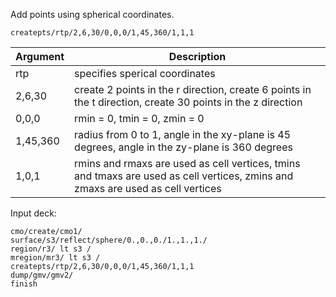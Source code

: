 
Add points using spherical coordinates.
    
    createpts/rtp/2,6,30/0,0,0/1,45,360/1,1,1

Argument | Description
---------- | ---
rtp |      specifies sperical coordinates
2,6,30 |   create 2 points in the r direction, create 6 points in the t direction, create 30 points in the z direction
0,0,0   |   rmin = 0, tmin = 0, zmin = 0
1,45,360 |  radius from 0 to 1, angle in the xy-plane is 45 degrees, angle in the zy-plane is 360 degrees
1,0,1   |   rmins and rmaxs are used as cell vertices, tmins and tmaxs are used as cell vertices, zmins and zmaxs are used as cell vertices


Input deck:

    cmo/create/cmo1/
    surface/s3/reflect/sphere/0.,0.,0./1.,1.,1./
    region/r3/ lt s3 /
    mregion/mr3/ lt s3 /
    createpts/rtp/2,6,30/0,0,0/1,45,360/1,1,1
    dump/gmv/gmv2/
    finish


